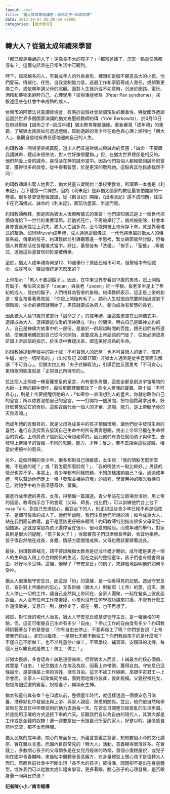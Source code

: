 ```yaml
---
layout: post
title: "猶太教育專題講座：誡命之子─談成年禮"
date: 2013-10-07 00:00:00 +0800
categories: [猶太教育]
---
```

## 轉大人？從猶太成年禮來學習

「都已經是幾歲的人了！還像長不大的孩子？」「都當爸媽了，怎麼一點責任感都沒有？」這兩句話常在日常生活中可聽到。

時下，越來越多的人，有著成年人的外表身形，裡頭卻是個不願意長大的小孩。他們愛玩、情緒化、任性，自我克制能力低，逃避工作和家庭等成人責任，或頻繁更換工作，或依賴年邁父母的照顧。面對人生挫折或不如意時，沉迷於網路、電玩、酒精和藥物來麻醉自己。心理學用「彼得潘症候群（Peter Pan syndrome）」來敘述這些在社會中未成熟的成人。

台南市的阿爾法兒童讀經協會，有感於這個社會變調現象的嚴重性，特從國外邀請巡迴於世界多個國家演講的猶太裔聖經教師約珥（Yo’el Berkowitz），於6月10日在府城舉辦【誡命之子─談成年禮】猶太教育專題講座。重新審視「成年禮」的重要，了解猶太民族如何透過禮儀，幫助適齡的青少年在角色與心理上順利地「轉大人」，樂觀自信地有責任感地迎向自己的人生。

約珥教師一開場便直搗黃龍，道出人們普遍對儀式與誡命的反感：「誡命！不要跟我講誡命，聽起來很律法，對人性好像很壓抑。」但，在猶太世界裡卻是相反的。他們熱愛上帝的誡命，喜悅活在神的誡命當中。因為他們每個人都經驗到誡命的豐富，獲得很多的啟發，從中得著智慧，於是更深的敬拜祂。這點與其他民族截然不同！

約珥教師語出驚人地表示，猶太兒童五歲開始上學校受教育，所讀第一本書是《利未記》，台下聽眾一片譁然。因為《利未記》是非猶太國家的教徒最害怕閱讀的一卷書。很多基督徒聖經速讀，從《創世記》開始，《出埃及記》還不成問題，往往卡在充滿儀式、誡命的《利未記》，而前功盡棄、半途而廢。

約珥教師解釋，那是因為猶太人很瞭解儀式的重要！他們深知儀式是上一個世代把價值傳給下一世代的重要環節。若儀式死亡，不再被舉行了，儀式被刪除，社會本身亦會逐漸從世上消失。猶太人亡國多次，至今能夠被上帝保存下來，就是靠著儀式的幫助。如同Mitzvah成年禮，成人通過這個儀式，一代代將專屬於猶太人的價值系統，傳承給孩子。約珥教師並引導聽眾進一步思考，繁文縟節雖然討厭，但每個人其實都活在各種儀式當中。好比，基督徒有「洗禮」、「按手」、「聖餐」…等儀式，透過這些基督信仰於是被傳承。

至於，猶太人成年禮為何是12、13歲舉行？原因已經不可考。但聖經中有個誡命，或許可以一窺這傳統是怎麼來的？

上帝指示：「男人不要刮鬍子」。因此，在中東世界會看到13歲的男孩，臉上開始有鬍子。希伯來文鬍子「zaqan」與長老「zaqen」同一字根。長老多半是上了年紀的成人，發白的鬍子，人們視其為智者的象徵。約珥教師表示，這正是上帝的創造！當女孩看著男孩說：『你臉上開始有毛了』，顯示人生就很自然要開始過渡到下個階段，生命的循環就開始了。男孩就要成為男人，朝向成為有智慧的長老。

因此猶太人給13歲的孩童行「誡命之子」的成年禮，讓這些孩童在公開儀式中，選擇成為大人，選擇跟這位愛的活神建立「約」的關係。明白自己是跟神立約的人，自己是神偉大故事中的一部份，是屬於一群超越時間的百姓，跟先祖們有所連結，便嚴肅地體認到自己從今天開始，就要成為上帝話語的門徒了，往後必須認真研讀上帝話語的指示，於生活中實踐出來，塑造美好成熟的生命。

約珥教師提到聖經中的第十誡「不可貪戀人的房屋；也不可貪戀人的妻子、僕婢、牛驢，並他一切所有的。」（出埃及記 20章17節）非猶太人通常是從字義表面去解讀「不可貪心」。但猶太拉比的「夫子式解經法」，引導百姓反面思考「不可貪心」更積極的態度就是「正視自己所擁有的」。

拉比把人比喻成一棟富麗堂皇的皇宮，內有很多房間，這些全都是創造宇宙萬物的大師--上帝的親手傑作，每個房間裡面都放了一些令人驚嘆的寶藏。第十誡「不可貪心」，則是上帝要提醒信祂的人：「如果你一直渴想別人的皇宮，你就忽略你自己的皇宮；所以你要渴想自己的皇宮，一一打開每一個房間，把每個寶藏拿出來，好好欣賞感受它的奇妙。這些寶藏代表一個人的才華、恩賜、能力，是上帝賦予你的天然恩賜。」

而成年禮的有個目的，就是父母為成長中的孩子預備環境，讓他們從中發現生命的喜悅，進行自我探索去發現自己生命中的所有寶貴恩賜，找出上帝早已擺在生命裡面的寶藏。上帝將孩子信託給父母跟老師們，因此他們有責任幫助孩子與學生，去發現上帝給予的寶藏--不同的恩賜、能力、才幹；反之，若不去探索這些寶藏，相當於拒絕神的恩典。

另外，這個時期的青少年，很多都對自己很敏感，女生說：「我的頭髮怎麼那麼捲，不是直的呢？」或「我怎麼那麼胖呢？」、「我的嘴唇大一點比較好。」男孩的情況也差不多。事實上，青少年都有同樣問題，不知怎樣接納自己？但，通過成年禮，可以幫助他們走上一條「發現並接納自我」的旅程，學習用神的眼光看待自己，對祂手中的作品深感奇妙、驚異。

要進行成年禮的男孩、女孩，得預備一篇講道。青少年站在公眾場合演說，用上帝的話語，教導指示台下的會眾（父母、師長、拉比們），可以訓練他們台上台下 easy Talk，對自己充滿信心。而對台下的人，則正視這些青少年已經不再是個孩子，是個可敬重的成人了。他們年幼時，我們注意他們所說的話；如今成為大人，站在我們面前教導，豈不是應該更仔細來聽嗎？約珥教師特別指出很多父母常犯一個錯誤，那就是常認為孩子還停留在很小、很可愛的階段。而成年禮的舉行，對家長則是很大的提醒，「孩子長大了！」得因著孩子們日漸增長年齡，合宜地相待。孩子很自然地在成長，身體、情感方面慢慢成熟，父母也應該要跟著成長。

最後，約珥教師補充，請不要誤解猶太教育是從成年禮才開始。成年禮是表達一個人的生命進入跟上帝立約關係的生活，但在之前的整個童年，孩子們也有機會跟自由，好好地享受神。這裡，他舉了「守安息日」的例子，來詳細地說明他們如何享受神。

猶太人很重視守安息日，因這是「約」的證據，是一個看得見的記號。透過守安息日，宣告對上帝婚約的忠心，宣告新娘（猶太人）對新郎（上帝）的愛。這天，猶太人停止一切的工作，讓自己全然與上帝同在，全家人團聚，一起在餐桌上彼此面對面。大人沒有任何工作來攪擾，小孩也沒有任何學校功課來打擾。不管有什麼工作還沒做完，安息日一到，就停止了，擺在一旁，也不再想了。

誠然，對忙碌的現代人而言，猶太人守安息日或基督徒守主日，是一種嚴格的考驗。但，這正可衡量自己生命有多少「自由」？停止工作的自由度有多少？約珥教師挑戰著台下的基督徒：「你有自由去停止、不要再做工了嗎？你們宣告說『上帝使我們自由』，卻日以繼夜、一星期七天都不斷做工？你們教給孩子的是什麼呢？不僅自己不斷做工，也不准兒童停止做工，不管學校、補習班、安親班的功課。每個人日以繼夜就是做工！做工！做工！」

非猶太民族，多會認為十誡是道德誡命。但對猶太人而言，十誡最大的核心價值，其實是「自由」！紀念猶太人在埃及為奴，因著上帝帶領，獲得自由。守安息日這條誡命，是要讓屬上帝的百姓，擁有自由。這天不被工作綑綁，來跟宇宙君王—上帝會面，全家人一起聚集同坐席，面對面地看待彼此，彼此祝福。父親祝福兒女，祝福每個受邀的賓客，祝福妻子，稱頌永生神。

猶太孩童何其有幸？在13歲以前，整個童年時代，就這樣透過一個個安息日滋養，潛移默化中發展出與上帝、與家人親密、熟悉的關係。並且，他們很自然地學習到在安息日中所領受到的動力去過每一天。在安息日調整已經紊亂的生活步調，於是能用正確的方式過接下來的六天。反觀我們自以為自由的現代人，其實大都是工作或是金錢的奴隸！連一週要拿出一天跟自己所愛的家人，好整以暇、讓情感自然地交流，都不太有時間。

猶太民族的成年禮，關心的層面多元，所蘊含意義之豐富，短短數個小時的文化講座，實在難以言盡。而國內目前常見的「轉大人」活動，意義顯得單薄許多。在實踐上，多數關心孩子的父母頂多是在女兒月經來的時候，買個小蛋糕慶祝，或兒子則在國中青春期時，來幾帖中醫轉骨長高藥方，在身量體型上關心孩子是否轉大人而已。然而目前社會中不斷出現「長不大的孩子」彼得潘，問題卻不是出在身量體型。或許我們可以從猶太成年禮來學習，更多著眼、關心孩子的心理發展，是否跟身量一同與日併進？

**記者陳小小／南市報導**
